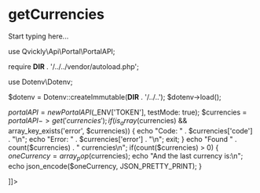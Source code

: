 # getCurrencies

<include from="Snippets-PortalAPI.md" element-id="snippet-header" />

Start typing here...

<tabs>
<tab title="%code-php%"> 
<code-block lang="php">
<![CDATA[
<?php
declare(strict_types=1);

use Qvickly\Api\Portal\PortalAPI;

require __DIR__ . '/../../vendor/autoload.php';

use Dotenv\Dotenv;

$dotenv = Dotenv::createImmutable(__DIR__ . '/../..');
$dotenv->load();

$portalAPI = new PortalAPI($_ENV['TOKEN'], testMode: true);
$currencies = $portalAPI->get('currencies');
if(is_array($currencies) && array_key_exists('error', $currencies)) {
    echo "Code: " . $currencies['code'] . "\n";
    echo "Error: " . $currencies['error'] . "\n";
    exit;
}
echo "Found " . count($currencies) . " currencies\n";
if(count($currencies) > 0) {
    $oneCurrency = array_pop($currencies);
    echo "And the last currency is:\n";
    echo json_encode($oneCurrency, JSON_PRETTY_PRINT);
}



]]>
</code-block>

<include from="Snippets-PHP-Module.md" element-id="snippet-composer-require" />

</tab>

</tabs>